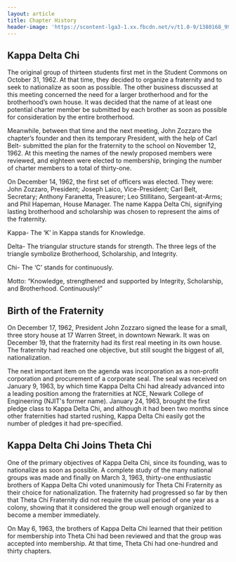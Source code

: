```yaml
---
layout: article
title: Chapter History
header-image: 'https://scontent-lga3-1.xx.fbcdn.net/v/t1.0-9/1380168_99140000091913_1657150205_n.jpg?oh=5656d75ebb6385ead5e5b4fa1ca6b8fe&oe=59394A8F'
---
```



## Kappa Delta Chi

The original group of thirteen students first met in the Student Commons on October 31, 1962. At that time, they decided to organize a fraternity and to seek to nationalize as soon as possible. The other business discussed at this meeting concerned the need for a larger brotherhood and for the brotherhood’s own house. It was decided that the name of at least one potential charter member be submitted by each brother as soon as possible for consideration by the entire brotherhood.

Meanwhile, between that time and the next meeting, John Zozzaro the chapter’s founder and then its temporary President, with the help of Carl Belt- submitted the plan for the fraternity to the school on November 12, 1962. At this meeting the names of the newly proposed members were reviewed, and eighteen were elected to membership, bringing the number of charter members to a total of thirty-one.

On December 14, 1962, the first set of officers was elected. They were: John Zozzaro, President; Joseph Laico, Vice-President; Carl Belt, Secretary; Anthony Faranetta, Treasurer; Leo Stillitano, Sergeant-at-Arms; and Phil Hapeman, House Manager. The name Kappa Delta Chi, signifying lasting brotherhood and scholarship was chosen to represent the aims of the fraternity.

Kappa- The ‘K’ in Kappa stands for Knowledge.

Delta- The triangular structure stands for strength. The three legs of the triangle symbolize Brotherhood, Scholarship, and Integrity.

Chi- The ‘C’ stands for continuously.

Motto: “Knowledge, strengthened and supported by Integrity, Scholarship, and Brotherhood. Continuously!”

## Birth of the Fraternity

On December 17, 1962, President John Zozzaro signed the lease for a small, three story house at 17 Warren Street, in downtown Newark. It was on December 19, that the fraternity had its first real meeting in its own house. The fraternity had reached one objective, but still sought the biggest of all, nationalization.

The next important item on the agenda was incorporation as a non-profit corporation and procurement of a corporate seal. The seal was received on January 9, 1963, by which time Kappa Delta Chi had already advanced into a leading position among the fraternities at NCE, Newark College of Engineering (NJIT's former name). January 24, 1963, brought the first pledge class to Kappa Delta Chi, and although it had been two months since other fraternities had started rushing, Kappa Delta Chi easily got the number of pledges it had pre-specified.

## Kappa Delta Chi Joins Theta Chi

One of the primary objectives of Kappa Delta Chi, since its founding, was to nationalize as soon as possible. A complete study of the many national groups was made and finally on March 3, 1963, thirty-one enthusiastic brothers of Kappa Delta Chi voted unanimously for Theta Chi Fraternity as their choice for nationalization. The fraternity had progressed so far by then that Theta Chi Fraternity did not require the usual period of one year as a colony, showing that it considered the group well enough organized to become a member immediately.

On May 6, 1963, the brothers of Kappa Delta Chi learned that their petition for membership into Theta Chi had been reviewed and that the group was accepted into membership. At that time, Theta Chi had one-hundred and thirty chapters.
